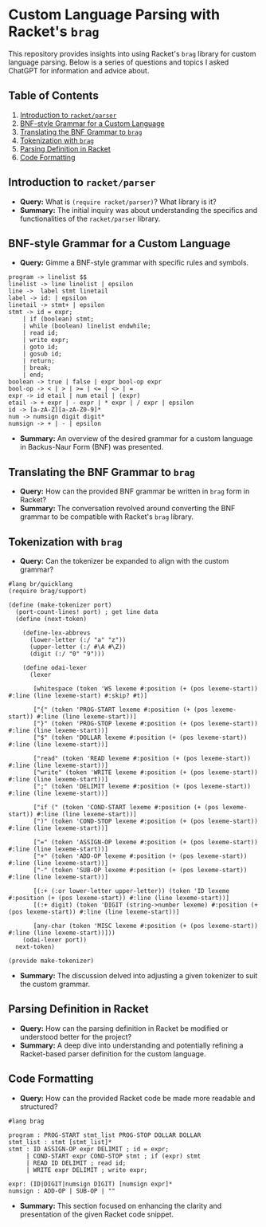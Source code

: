 # Custom Language Parsing with Racket's `brag`

This repository provides insights into using Racket's `brag` library for custom language parsing. Below is a series of questions and topics I asked ChatGPT for information and advice about. 

## Table of Contents
1. [Introduction to `racket/parser`](#introduction-to-racketparser)
2. [BNF-style Grammar for a Custom Language](#bnf-style-grammar-for-a-custom-language)
3. [Translating the BNF Grammar to `brag`](#translating-the-bnf-grammar-to-brag)
4. [Tokenization with `brag`](#tokenization-with-brag)
5. [Parsing Definition in Racket](#parsing-definition-in-racket)
6. [Code Formatting](#code-formatting)

## Introduction to `racket/parser`
- **Query:** What is `(require racket/parser)`? What library is it?
- **Summary:** The initial inquiry was about understanding the specifics and functionalities of the `racket/parser` library.

## BNF-style Grammar for a Custom Language
- **Query:** Gimme a BNF-style grammar with specific rules and symbols.
```
program -> linelist $$ 
linelist -> line linelist | epsilon 
line ->  label stmt linetail 
label -> id: | epsilon 
linetail -> stmt+ | epsilon 
stmt -> id = expr; 
	| if (boolean) stmt; 
	| while (boolean) linelist endwhile;
	| read id; 
	| write expr; 
	| goto id; 
	| gosub id; 
	| return;
	| break;
	| end; 
boolean -> true | false | expr bool-op expr 
bool-op -> < | > | >= | <= | <> | =
expr -> id etail | num etail | (expr) 
etail -> + expr | - expr | * expr | / expr | epsilon
id -> [a-zA-Z][a-zA-Z0-9]*
num -> numsign digit digit*
numsign -> + | - | epsilon 
```
- **Summary:** An overview of the desired grammar for a custom language in Backus-Naur Form (BNF) was presented.

## Translating the BNF Grammar to `brag`
- **Query:** How can the provided BNF grammar be written in `brag` form in Racket?
- **Summary:** The conversation revolved around converting the BNF grammar to be compatible with Racket's `brag` library.

## Tokenization with `brag`
- **Query:** Can the tokenizer be expanded to align with the custom grammar?
```racket
#lang br/quicklang
(require brag/support)

(define (make-tokenizer port)
  (port-count-lines! port) ; get line data
  (define (next-token)
  
    (define-lex-abbrevs
      (lower-letter (:/ "a" "z"))
      (upper-letter (:/ #\A #\Z))
      (digit (:/ "0" "9")))
      
    (define odai-lexer
      (lexer
       
       [whitespace (token 'WS lexeme #:position (+ (pos lexeme-start)) #:line (line lexeme-start) #:skip? #t)]
       
       ["{" (token 'PROG-START lexeme #:position (+ (pos lexeme-start)) #:line (line lexeme-start))]
       ["}" (token 'PROG-STOP lexeme #:position (+ (pos lexeme-start)) #:line (line lexeme-start))]
       ["$" (token 'DOLLAR lexeme #:position (+ (pos lexeme-start)) #:line (line lexeme-start))]
       
       ["read" (token 'READ lexeme #:position (+ (pos lexeme-start)) #:line (line lexeme-start))]
       ["write" (token 'WRITE lexeme #:position (+ (pos lexeme-start)) #:line (line lexeme-start))]
       [";" (token 'DELIMIT lexeme #:position (+ (pos lexeme-start)) #:line (line lexeme-start))]
       
       ["if (" (token 'COND-START lexeme #:position (+ (pos lexeme-start)) #:line (line lexeme-start))]
       [")" (token 'COND-STOP lexeme #:position (+ (pos lexeme-start)) #:line (line lexeme-start))]
       
       ["=" (token 'ASSIGN-OP lexeme #:position (+ (pos lexeme-start)) #:line (line lexeme-start))]
       ["+" (token 'ADD-OP lexeme #:position (+ (pos lexeme-start)) #:line (line lexeme-start))]
       ["-" (token 'SUB-OP lexeme #:position (+ (pos lexeme-start)) #:line (line lexeme-start))]
       
       [(:+ (:or lower-letter upper-letter)) (token 'ID lexeme #:position (+ (pos lexeme-start)) #:line (line lexeme-start))]
       [(:+ digit) (token 'DIGIT (string->number lexeme) #:position (+ (pos lexeme-start)) #:line (line lexeme-start))]
       
       [any-char (token 'MISC lexeme #:position (+ (pos lexeme-start)) #:line (line lexeme-start))]))
    (odai-lexer port))
  next-token)

(provide make-tokenizer)
```
- **Summary:** The discussion delved into adjusting a given tokenizer to suit the custom grammar.

## Parsing Definition in Racket
- **Query:** How can the parsing definition in Racket be modified or understood better for the project?
- **Summary:** A deep dive into understanding and potentially refining a Racket-based parser definition for the custom language.

## Code Formatting
- **Query:** How can the provided Racket code be made more readable and structured?
```racket
#lang brag

program : PROG-START stmt_list PROG-STOP DOLLAR DOLLAR
stmt_list : stmt [stmt_list]*
stmt : ID ASSIGN-OP expr DELIMIT ; id = expr;
     | COND-START expr COND-STOP stmt ; if (expr) stmt
     | READ ID DELIMIT ; read id;
     | WRITE expr DELIMIT ; write expr;

expr: (ID|DIGIT|numsign DIGIT) [numsign expr]* 
numsign : ADD-OP | SUB-OP | ""
```
- **Summary:** This section focused on enhancing the clarity and presentation of the given Racket code snippet.

